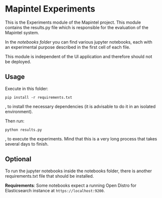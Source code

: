 # Mapintel Experiments

This is the Experiments module of the Mapintel project. This module contains the results.py file which is responsible for the evaluation of the Mapintel system. 

In the *notebooks folder* you can find various jupyter notebooks, each with an experimental purpose described in the first cell of each file.

This module is independent of the UI application and therefore should not be deployed.

## Usage

Execute in this folder:
```
pip install -r requirements.txt
```
, to install the necessary dependencies (it is advisable to do it in an isolated environment).

Then run:
```
python results.py
```
, to execute the experiments. Mind that this is a very long process that takes several days to finish.

## Optional

To run the jupyter notebooks inside the notebooks folder, there is another requirements.txt file that should be installed.

**Requirements**: Some notebooks expect a running Open Distro for Elasticsearch instance at `https://localhost:9200`. 
